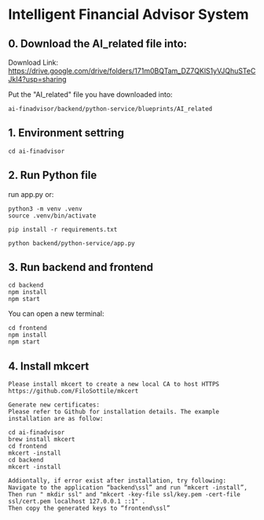 # Intelligent Financial Advisor System

## 0. Download the AI_related file into:

Download Link: https://drive.google.com/drive/folders/171m0BQTam_DZ7QKlS1yVJQhuSTeCJkI4?usp=sharing

Put the "AI_related" file you have downloaded into:

```
ai-finadvisor/backend/python-service/blueprints/AI_related 
```

## 1. Environment settring

```
cd ai-finadvisor
```

## 2. Run Python file

run app.py or:

```
python3 -m venv .venv
source .venv/bin/activate
```

```
pip install -r requirements.txt
```

```
python backend/python-service/app.py
```

## 3. Run backend and frontend

```
cd backend
npm install
npm start
```

You can open a new terminal:

```
cd frontend
npm install
npm start
```
## 4. Install mkcert
```
Please install mkcert to create a new local CA to host HTTPS
https://github.com/FiloSottile/mkcert

Generate new certificates:
Please refer to Github for installation details. The example installation are as follow: 

cd ai-finadvisor
brew install mkcert
cd frontend
mkcert -install
cd backend
mkcert -install

Addiontally, if error exist after installation, try following: 
Navigate to the application “backend\ssl” and run “mkcert -install”, 
Then run " mkdir ssl" and "mkcert -key-file ssl/key.pem -cert-file ssl/cert.pem localhost 127.0.0.1 ::1" . 
Then copy the generated keys to “frontend\ssl”
```

